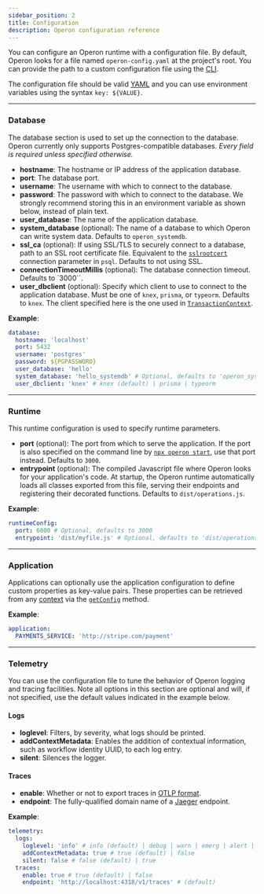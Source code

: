 ```yaml
---
sidebar_position: 2
title: Configuration
description: Operon configuration reference
---
```


You can configure an Operon runtime with a configuration file.
By default, Operon looks for a file named `operon-config.yaml` at the project's root.
You can provide the path to a custom configuration file using the [CLI](./cli).

The configuration file should be valid [YAML](https://yaml.org/) and you can use environment variables using the syntax `key: ${VALUE}`.

---

### Database

The database section is used to set up the connection to the database.
Operon currently only supports Postgres-compatible databases.
*Every field is required unless specified otherwise.*

- **hostname**: The hostname or IP address of the application database.
- **port**: The database port.
- **username**: The username with which to connect to the database.
- **password**: The password with which to connect to the database.  We strongly recommend storing this in an environment variable as shown below, instead of plain text.  
- **user_database**: The name of the application database.
- **system_database** (optional): The name of a database to which Operon can write system data.  Defaults to `operon_systemdb`.
- **ssl_ca** (optional): If using SSL/TLS to securely connect to a database, path to an SSL root certificate file.  Equivalent to the [`sslrootcert`](https://www.postgresql.org/docs/current/libpq-ssl.html) connection parameter in `psql`.  Defaults to not using SSL.
- **connectionTimeoutMillis** (optional): The database connection timeout. Defaults to `3000``.
- **user_dbclient** (optional): Specify which client to use to connect to the application database. Must be one of `knex`, `prisma`, or `typeorm`.  Defaults to `knex`.  The client specified here is the one used in [`TransactionContext`](../api-reference/contexts#transactioncontextt).

**Example**:

```yaml
database:
  hostname: 'localhost'
  port: 5432
  username: 'postgres'
  password: ${PGPASSWORD}
  user_database: 'hello'
  system_database: 'hello_systemdb' # Optional, defaults to 'operon_systemdb'
  user_dbclient: 'knex' # knex (default) | prisma | typeorm
```

---

### Runtime

This runtime configuration is used to specify runtime parameters.

- **port** (optional): The port from which to serve the application. If the port is also specified on the command line by [`npx operon start`](./cli#npx-operon-start), use that port instead. Defaults to `3000`.
- **entrypoint** (optional): The compiled Javascript file where Operon looks for your application's code. At startup, the Operon runtime automatically loads all classes exported from this file, serving their endpoints and registering their decorated functions.  Defaults to `dist/operations.js`.

**Example**:

```yaml
runtimeConfig:
  port: 6000 # Optional, defaults to 3000
  entrypoint: 'dist/myfile.js' # Optional, defaults to 'dist/operations.js'
```
---

### Application

Applications can optionally use the application configuration to define custom properties as key-value pairs.
These properties can be retrieved from any [context](./contexts) via the [`getConfig`](../api-reference/contexts#ctxtgetconfigkey) method.

**Example**:
```yaml
application:
  PAYMENTS_SERVICE: 'http://stripe.com/payment'
```

---

### Telemetry

You can use the configuration file to tune the behavior of Operon logging and tracing facilities.
Note all options in this section are optional and will, if not specified, use the default values indicated in the example below.

#### Logs
- **loglevel**: Filters, by severity, what logs should be printed.
- **addContextMetadata**: Enables the addition of contextual information, such as workflow identity UUID, to each log entry.
- **silent**: Silences the logger.

#### Traces
- **enable**: Whether or not to export traces in [OTLP format](https://github.com/open-telemetry/opentelemetry-proto/blob/main/docs/specification.md).
- **endpoint**: The fully-qualified domain name of a [Jaeger](https://Jaegertracing.io) endpoint.

**Example**:

```yaml
telemetry:
  logs:
    loglevel: 'info' # info (default) | debug | warn | emerg | alert | crit | error
    addContextMetadata: true # true (default) | false
    silent: false # false (default) | true
  traces:
    enable: true # true (default) | false
    endpoint: 'http://localhost:4318/v1/traces' # (default)
```

